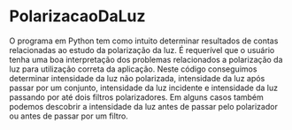 # PolarizacaoDaLuz
 O programa em Python tem como intuito determinar resultados de contas relacionadas ao estudo da polarização da luz. É requerível que o usuário tenha uma boa interpretação dos problemas relacionados a polarização da luz para utilização correta da aplicação. Neste código conseguimos determinar intensidade da luz não polarizada, intensidade da luz após passar por um conjunto, intensidade da luz incidente e intensidade da luz passando por até dois filtros polarizadores. Em alguns casos também podemos descobrir a intensidade da luz antes de passar pelo polarizador ou antes de passar por um filtro.
